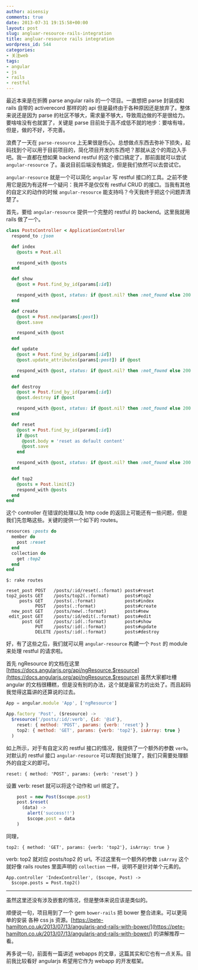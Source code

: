 ```yaml
---
author: aisensiy
comments: true
date: 2013-07-31 19:15:58+00:00
layout: post
slug: angluar-resource-rails-integration
title: angluar-resource rails integration
wordpress_id: 544
categories:
- 关注web
tags:
- angular
- js
- rails
- restful
---
```


最近本来是在折腾 parse angular rails 的一个项目。一直想把 parse 封装成和 rails 自带的 activerecord 那样的的 api 但是最终由于各种原因还是放弃了。整体来说还是因为 parse 的社区不够大，需求量不够大，导致周边做的不是很给力。要啥啥没有也就罢了，关键是 parse 目前处于高不成低不就的地步：要啥有啥，但是，做的不好，不完善。

浪费了一天在 `parse-resource` 上无果很是伤心。总想做点东西去弥补下损失，起码找到个可以用于目前项目的，简化项目开发的东西吧？那就从这个的周边入手吧。我一直都在想如果 backend restful 的这个接口搞定了，那前面就可以尝试 `angular-resource` 了。虽说目前后端没有搞定，但是我们依然可以去尝试它。

`angular-resource` 就是一个可以简化 `angular` 写 restful 接口的工具。之前不使用它是因为有这样一个疑问：我并不是仅仅有 restful CRUD 的接口。当我有其他的自定义的动作的时候 `angular-resource` 能支持吗？今天我终于把这个问题弄清楚了。

首先，要给 `angular-resource` 提供一个完整的 restful 的 backend。这里我就用 rails 做了一个。

```ruby
class PostsController < ApplicationController
  respond_to :json

  def index
    @posts = Post.all

    respond_with @posts
  end

  def show
    @post = Post.find_by_id(params[:id])

    respond_with @post, status: if @post.nil? then :not_found else 200 end
  end

  def create
    @post = Post.new(params[:post])
    @post.save

    respond_with @post
  end

  def update
    @post = Post.find_by_id(params[:id])
    @post.update_attributes(params[:post]) if @post

    respond_with @post, status: if @post.nil? then :not_found else 200 end
  end

  def destroy
    @post = Post.find_by_id(params[:id])
    @post.destroy if @post

    respond_with @post, status: if @post.nil? then :not_found else 200 end
  end

  def reset
    @post = Post.find_by_id(params[:id])
    if @post
      @post.body = 'reset as default content'
      @post.save
    end

    respond_with @post, status: if @post.nil? then :not_found else 200 end
  end

  def top2
    @posts = Post.limit(2)
    respond_with @posts
  end
end

```

这个 controller 在错误的处理以及 http code 的返回上可能还有一些问题，但是我们先忽略这些。关键的提供一个如下的 routes。

```ruby
resources :posts do
  member do
    post :reset
  end
  collection do
    get :top2
  end
end
```

```
$: rake routes

reset_post POST   /posts/:id/reset(.:format) posts#reset
top2_posts GET    /posts/top2(.:format)      posts#top2
     posts GET    /posts(.:format)           posts#index
           POST   /posts(.:format)           posts#create
  new_post GET    /posts/new(.:format)       posts#new
 edit_post GET    /posts/:id/edit(.:format)  posts#edit
      post GET    /posts/:id(.:format)       posts#show
           PUT    /posts/:id(.:format)       posts#update
           DELETE /posts/:id(.:format)       posts#destroy
```

好，有了这些之后，我们就可以用 `angular-resource` 构建一个 `Post` 的 module 来处理 restful 的请求啦。

首先 ngResource 的文档在这里 [https://docs.angularjs.org/api/ngResource.$resource](https://docs.angularjs.org/api/ngResource.$resource) 虽然大家都吐槽 angular 的文档很糟糕，但是没有别的办法，这个就是最官方的出处了。而且起码我觉得这篇讲的还算说的过去。

```js
App = angular.module 'App', ['ngResource']

App.factory 'Post', ($resource) ->
  $resource('/posts/:id/:verb', {id: '@id'},
    reset: { method: 'POST', params: {verb: 'reset'} }
    top2: { method: 'GET', params: {verb: 'top2'}, isArray: true }
  )
```

如上所示，对于有自定义的 restful 接口的情况，我提供了一个额外的参数 `verb`。对默认的 restful 接口 `angular-resource` 可以帮我们处理了，我们只需要处理额外的自定义的即可。

    reset: { method: 'POST', params: {verb: 'reset'} }

设置 verb: reset 就可以将这个动作和 url 绑定了。

```js
    post = new Post($scope.post)
    post.$reset(
      (data) ->
        alert('success!!')
        $scope.post = data
    )

```

同理，

    top2: { method: 'GET', params: {verb: 'top2'}, isArray: true }

verb: top2 就对应 posts/top2 的 url。不过这里有一个额外的参数 `isArray` 这个就好像 rails routes 里面声明的 `collection` 一样，说明不是针对单个元素的。

```
App.controller 'IndexController', ($scope, Post) ->
  $scope.posts = Post.top2()
```

----

虽然这里还没有涉及嵌套的情况，但是整体来说应该是类似的。

顺便说一句，项目用到了一个 gem `bower-rails` 把 bower 整合进来。可以更简单的安装 各种 css js 资源。[https://pete-hamilton.co.uk/2013/07/13/angularjs-and-rails-with-bower/](https://pete-hamilton.co.uk/2013/07/13/angularjs-and-rails-with-bower/) 的讲解推荐一看。

再多说一句，前面有一篇讲述 webapps 的文章，这篇其实和它也有一点关系。目前我比较看好 angularjs 希望用它作为 webapp 的开发框架。
